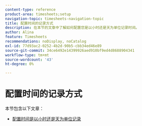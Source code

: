 ```yaml
---
content-type: reference
product-area: timesheets;setup
navigation-topic: timesheets-navigation-topic
title: 配置时间的记录方式
description: 在本节的文章中了解如何配置您是以小时还是天为单位记录时间。
author: Alina
feature: Timesheets
recommendations: noDisplay, noCatalog
exl-id: 77d93ac2-0252-4b2d-90b5-cbb34ed46e89
source-git-commit: 34ce6492e14399926aed910bf9ed4d8688904341
workflow-type: tm+mt
source-wordcount: '43'
ht-degree: 0%

---
```


# 配置时间的记录方式

本节包含以下文章：

* [配置时间是以小时还是天为单位记录](../../timesheets/config-timesheet-prefs/config-time-logged-hrs-days.md)
